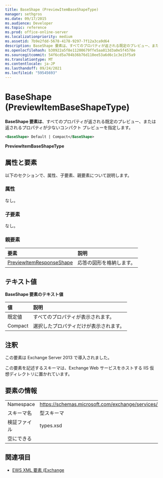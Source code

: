 ```yaml
---
title: BaseShape (PreviewItemBaseShapeType)
manager: sethgros
ms.date: 09/17/2015
ms.audience: Developer
ms.topic: reference
ms.prod: office-online-server
ms.localizationpriority: medium
ms.assetid: 7b9e2fdd-5678-4178-9297-7f12a3ca9d64
description: BaseShape 要素は、すべてのプロパティが返される既定のプレビュー、または返されるプロパティが少ないコンパクト プレビューを指定します。
ms.openlocfilehash: b30922a5f8e11200679ffe5aa813d3a0e5f4578e
ms.sourcegitcommit: 54f6cd5a704b36b76d110ee53a6d6c1c3e15f5a9
ms.translationtype: MT
ms.contentlocale: ja-JP
ms.lasthandoff: 09/24/2021
ms.locfileid: "59545693"
---
```

# <a name="baseshape-previewitembaseshapetype"></a>BaseShape (PreviewItemBaseShapeType)

**BaseShape 要素は**、すべてのプロパティが返される既定のプレビュー、または返されるプロパティが少ないコンパクト プレビューを指定します。 
  
```XML
<BaseShape> Default | Compact</BaseShape>
```

 **PreviewItemBaseShapeType**
## <a name="attributes-and-elements"></a>属性と要素

以下のセクションで、属性、子要素、親要素について説明します。
  
### <a name="attributes"></a>属性

なし。
  
### <a name="child-elements"></a>子要素

なし。
  
### <a name="parent-elements"></a>親要素

|**要素**|**説明**|
|:-----|:-----|
|[PreviewItemResponseShape](previewitemresponseshape.md) <br/> |応答の図形を格納します。  <br/> |
   
## <a name="text-value"></a>テキスト値

**BaseShape 要素のテキスト値**

|**値**|**説明**|
|:-----|:-----|
|既定値  <br/> |すべてのプロパティが表示されます。  <br/> |
|Compact  <br/> |選択したプロパティだけが表示されます。  <br/> |
   
## <a name="remarks"></a>注釈

この要素は Exchange Server 2013 で導入されました。
  
この要素を記述するスキーマは、Exchange Web サービスをホストする IIS 仮想ディレクトリに置かれています。
  
## <a name="element-information"></a>要素の情報

|||
|:-----|:-----|
|Namespace  <br/> |https://schemas.microsoft.com/exchange/services/2006/types  <br/> |
|スキーマ名  <br/> |型スキーマ  <br/> |
|検証ファイル  <br/> |types.xsd  <br/> |
|空にできる  <br/> ||
   
## <a name="see-also"></a>関連項目



- [EWS XML 要素 (Exchange](ews-xml-elements-in-exchange.md)

